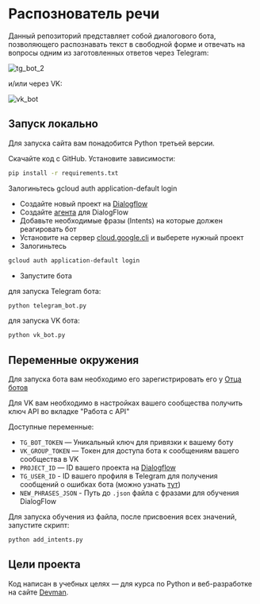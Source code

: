# Распознователь речи

Данный репозиторий представляет собой диалогового бота, позволяющего распознавать текст в свободной форме и отвечать на
вопросы одним из заготовленных ответов через Telegram:

![tg_bot_2](https://github.com/FulllMental/speech_recognizer/assets/104234625/6290ca16-dba2-4b8f-94c6-bd15679273bc)


и/или через VK:


![vk_bot](https://github.com/FulllMental/speech_recognizer/assets/104234625/ebaf8abe-3c4b-4a87-afba-f751371557c9)


## Запуск локально

Для запуска сайта вам понадобится Python третьей версии.

Скачайте код с GitHub. Установите зависимости:

```sh
pip install -r requirements.txt
```
Залогиньтесь gcloud auth application-default login

- Создайте новый проект на [Dialogflow](https://dialogflow.cloud.google.com)
- Создайте [агента](https://cloud.google.com/dialogflow/es/docs/quick/build-agent) для DialogFlow 
- Добавьте необходимые фразы (Intents) на которые должен реагировать бот
- Установите на сервер [cloud.google.cli](https://cloud.google.com/sdk/docs/install#deb) и выберете нужный проект
- Залогиньтесь 
```sh
gcloud auth application-default login
```
- Запустите бота


для запуска Telegram бота:
```sh
python telegram_bot.py
```
для запуска VK бота:
```sh
python vk_bot.py
```

## Переменные окружения

Для запуска бота вам необходимо его зарегистрировать его у [Отца ботов](https://telegram.me/BotFather)

Для VK вам необходимо в настройках вашего сообщества получить ключ API во вкладке "Работа с API" 

Доступные переменные:
- `TG_BOT_TOKEN` — Уникальный ключ для привязки к вашему боту
- `VK_GROUP_TOKEN` — Токен для доступа бота к сообщениям вашего сообщества в VK
- `PROJECT_ID` — ID вашего проекта на [Dialogflow](https://dialogflow.cloud.google.com)
- `TG_USER_ID` - ID вашего профиля в Telegram для получения сообщений о ошибках бота (можно узнать [тут](https://t.me/getmyid_bot))
- `NEW_PHRASES_JSON` - Путь до `.json` файла с фразами для обучения DialogFlow

Для запуска обучения из файла, после присвоения всех значений, запустите скрипт:
```sh
python add_intents.py
```

## Цели проекта

Код написан в учебных целях — для курса по Python и веб-разработке на сайте [Devman](https://dvmn.org).
